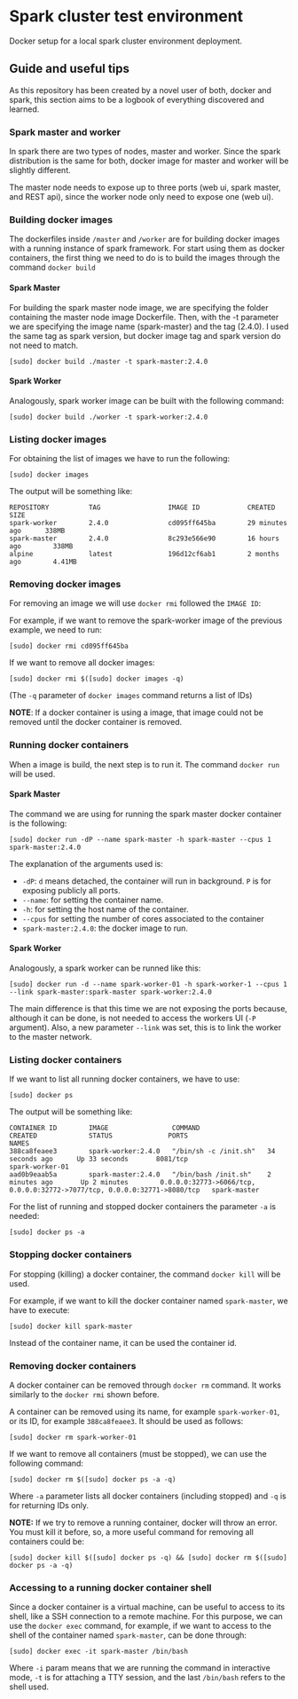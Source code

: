 # Spark cluster test environment

Docker setup for a local spark cluster environment deployment.

## Guide and useful tips

As this repository has been created by a novel user of both, docker and spark, this section aims to be a logbook of everything discovered and learned.

### Spark master and worker

In spark there are two types of nodes, master and worker. Since the spark distribution is the same for both, docker image for master and worker will be slightly different.

The master node needs to expose up to three ports (web ui, spark master, and REST api), since the worker node only need to expose one (web ui).

### Building docker images

The dockerfiles inside `/master` and `/worker` are for building docker images with a running instance of spark framework. For start using them as docker containers, the first thing we need to do is to build the images through the command `docker build`

#### Spark Master

For building the spark master node image, we are specifying the folder containing the master node image Dockerfile. Then, with the -t parameter we are specifying the image name (spark-master) and the tag (2.4.0). I used the same tag as spark version, but docker image tag and spark version do not need to match.

```shell
[sudo] docker build ./master -t spark-master:2.4.0
```

#### Spark Worker

Analogously, spark worker image can be built with the following command:

``` shell
[sudo] docker build ./worker -t spark-worker:2.4.0
```

### Listing docker images

For obtaining the list of images we have to run the following:

```shell
[sudo] docker images
```

The output will be something like:

```
REPOSITORY          TAG                 IMAGE ID            CREATED             SIZE
spark-worker        2.4.0               cd095ff645ba        29 minutes ago      338MB
spark-master        2.4.0               8c293e566e90        16 hours ago        338MB
alpine              latest              196d12cf6ab1        2 months ago        4.41MB
```

### Removing docker images

For removing an image we will use `docker rmi` followed the `IMAGE ID`:

For example, if we want to remove the spark-worker image of the previous example, we need to run:

```shell
[sudo] docker rmi cd095ff645ba
```

If we want to remove all docker images:

```shell
[sudo] docker rmi $([sudo] docker images -q)
```

(The `-q` parameter of `docker images` command returns a list of IDs)

**NOTE**: If a docker container is using a image, that image could not be removed until the docker container is removed.

### Running docker containers

When a image is build, the next step is to run it. The command `docker run` will be used.

#### Spark Master

The command we are using for running the spark master docker container is the following:

``` shell
[sudo] docker run -dP --name spark-master -h spark-master --cpus 1 spark-master:2.4.0
```

The explanation of the arguments used is:

* `-dP`: `d` means detached, the container will run in background. `P` is for exposing publicly all ports.
* `--name`: for setting the container name.
* `-h`: for setting the host name of the container.
* `--cpus` for setting the number of cores associated to the container
* `spark-master:2.4.0`: the docker image to run.

#### Spark Worker

Analogously, a spark worker can be runned like this:

``` shell                                                                                                                                              
[sudo] docker run -d --name spark-worker-01 -h spark-worker-1 --cpus 1 --link spark-master:spark-master spark-worker:2.4.0
```

The main difference is that this time we are not exposing the ports because, although it can be done, is not needed to access the workers UI (`-P` argument). Also, a new parameter `--link` was set, this is to link the worker to the master network.

### Listing docker containers

If we want to list all running docker containers, we have to use:

``` shell
[sudo] docker ps
```

The output will be something like:

```
CONTAINER ID        IMAGE                COMMAND                 CREATED             STATUS              PORTS                                                                       NAMES
388ca8feaee3        spark-worker:2.4.0   "/bin/sh -c /init.sh"   34 seconds ago      Up 33 seconds       8081/tcp                                                                    spark-worker-01
aad0b9eaab5a        spark-master:2.4.0   "/bin/bash /init.sh"    2 minutes ago       Up 2 minutes        0.0.0.0:32773->6066/tcp, 0.0.0.0:32772->7077/tcp, 0.0.0.0:32771->8080/tcp   spark-master
```

For the list of running and stopped docker containers the parameter `-a` is needed:

``` shell
[sudo] docker ps -a
```

### Stopping docker containers

For stopping (killing) a docker container, the command `docker kill` will be used.

For example, if we want to kill the docker container named `spark-master`, we have to execute:

``` shell
[sudo] docker kill spark-master
```

Instead of the container name, it can be used the container id.

### Removing docker containers

A docker container can be removed through `docker rm` command. It works similarly to the `docker rmi` shown before.

A container can be removed using its name, for example `spark-worker-01`, or its ID, for example `388ca8feaee3`. It should be used as follows:

```shell
[sudo] docker rm spark-worker-01
```

If we want to remove all containers (must be stopped), we can use the following command:

```shell
[sudo] docker rm $([sudo] docker ps -a -q)
```

Where `-a` parameter lists all docker containers (including stopped) and `-q` is for returning IDs only.

**NOTE:** If we try to remove a running container, docker will throw an error. You must kill it before, so, a more useful command for removing all containers could be:

```shell
[sudo] docker kill $([sudo] docker ps -q) && [sudo] docker rm $([sudo] docker ps -a -q)
```

### Accessing to a running docker container shell

Since a docker container is a virtual machine, can be useful to access to its shell, like a SSH connection to a remote machine. For this purpose, we can use the `docker exec` command, for example, if we want to access to the shell of the container named `spark-master`, can be done through:

```shell
[sudo] docker exec -it spark-master /bin/bash 
```

Where `-i` param means that we are running the command in interactive mode, `-t` is for attaching a TTY session, and the last `/bin/bash` refers to the shell used.
